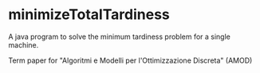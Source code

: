 # minimizeTotalTardiness
A java program to solve the minimum tardiness problem for a single machine.

Term paper for "Algoritmi e Modelli per l'Ottimizzazione Discreta" (AMOD)
